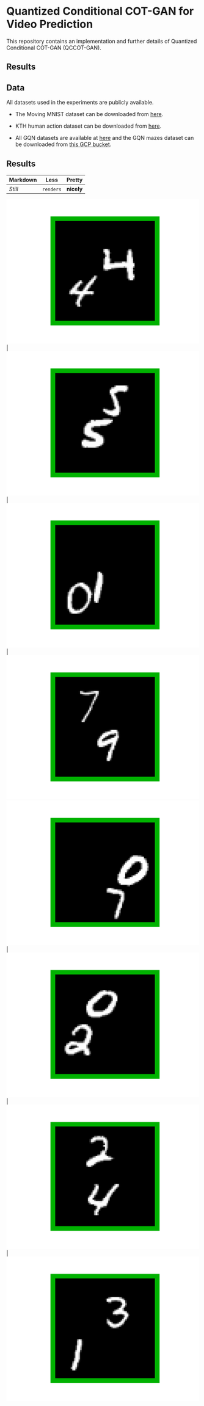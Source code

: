 # Quantized Conditional COT-GAN for Video Prediction

This repository contains an implementation and further details of Quantized Conditional COT-GAN (QCCOT-GAN).

## Results 

## Data 

All datasets used in the experiments are publicly available.  

- The Moving MNIST dataset can be downloaded from [here](http://www.cs.toronto.edu/~nitish/unsupervised_video/).

- KTH human action dataset can be downloaded from [here](https://www.csc.kth.se/cvap/actions/). 

- All GQN datasets are available at [here](https://github.com/deepmind/gqn-datasets) and the GQN mazes dataset can be downloaded from [this GCP bucket](https://console.cloud.google.com/storage/browser/gqn-dataset/mazes?pageState=(%22StorageObjectListTable%22:(%22f%22:%22%255B%255D%22))&prefix=&forceOnObjectsSortingFiltering=false). 

## Results

Markdown | Less | Pretty
--- | --- | ---
*Still* | `renders` | **nicely**

![](./gifs/mmnist0.gif)  |  ![](./gifs/mmnist1.gif) |  ![](./gifs/mmnist2.gif) |  ![](./gifs/mmnist3.gif) 
![](./gifs/mmnist4.gif) |![](./gifs/mmnist5.gif)  |  ![](./gifs/mmnist6.gif) |  ![](./gifs/mmnist7.gif)
